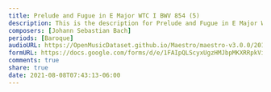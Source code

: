 ```yaml
---
title: Prelude and Fugue in E Major WTC I BWV 854 (5)
description: This is the description for Prelude and Fugue in E Major WTC I BWV 854 by Johann Sebastian Bach
composers: [Johann Sebastian Bach]
periods: [Baroque]
audioURL: https://OpenMusicDataset.github.io/Maestro/maestro-v3.0.0/2017/MIDI-Unprocessed_051_PIANO051_MID--AUDIO-split_07-06-17_Piano-e_3-02_wav--1.midi
formURL: https://docs.google.com/forms/d/e/1FAIpQLScyxUgzHMJbpMKXRRpkVi_0OsbPHim9V1mWWZcic2kg1cqmKA/viewform
comments: true
share: true
date: 2021-08-08T07:43:13-06:00
---
```

